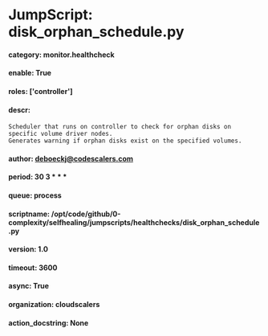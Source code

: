 
# JumpScript: disk_orphan_schedule.py
        
#### category: monitor.healthcheck
#### enable: True
#### roles: ['controller']
#### descr: 
```
Scheduler that runs on controller to check for orphan disks on specific volume driver nodes.
Generates warning if orphan disks exist on the specified volumes.

```
#### author: deboeckj@codescalers.com
#### period: 30 3 * * *
#### queue: process
#### scriptname: /opt/code/github/0-complexity/selfhealing/jumpscripts/healthchecks/disk_orphan_schedule.py
#### version: 1.0
#### timeout: 3600
#### async: True
#### organization: cloudscalers
#### action_docstring: None